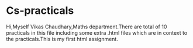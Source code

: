 # Cs-practicals
Hi,Myself Vikas Chaudhary,Maths department.There are total of 10 practicals in this file including some extra .html files which are in context to the practicals.This is my first html assignment. 
